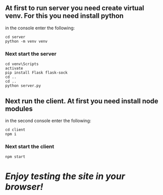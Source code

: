 ## At first to run server you need create virtual venv. For this you need install python

in the console enter the following:
```
cd server
python -m venv venv
```
### Next start the server
```
cd venv\Scripts
activate
pip install Flask flask-sock
cd ..
cd ..
python server.py
```

## Next run the client. At first you need install node modules

in the second console enter the following:
```
cd client
npm i
```

### Next start the client
```
npm start
```

# *Enjoy testing the site in your browser!*
